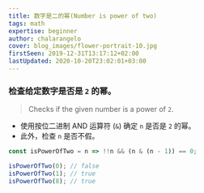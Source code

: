 ```yaml
---
title: 数字是二的幂(Number is power of two)
tags: math
expertise: beginner
author: chalarangelo
cover: blog_images/flower-portrait-10.jpg
firstSeen: 2019-12-31T13:17:12+02:00
lastUpdated: 2020-10-20T23:02:01+03:00
---
```


### 检查给定数字是否是 `2` 的幂。
> Checks if the given number is a power of `2`.

- 使用按位二进制 AND 运算符 (`&`) 确定 `n` 是否是 `2` 的幂。
- 此外，检查 `n` 是否不假。

```js
const isPowerOfTwo = n => !!n && (n & (n - 1)) == 0;
```

```js
isPowerOfTwo(0); // false
isPowerOfTwo(1); // true
isPowerOfTwo(8); // true
```
